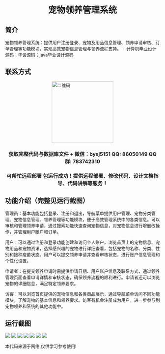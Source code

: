 <p><h1 align="center">宠物领养管理系统</h1></p>

## 简介
宠物领养管理系统：提供用户注册登录、宠物及用品信息管理、领养申请审核、订单管理等功能模块，实现高效宠物信息管理与领养流程支持。    --计算机毕业设计源码；毕设源码；java毕业设计源码


## 联系方式
<img src="https://bs-1329754181.cos.ap-shanghai.myqcloud.com/wx.jpg" alt="二维码" style="display: block; margin: 0 auto;" width="200px">
<p><h3 align="center">获取完整代码与数据库文件 + 微信：bysj5151 QQ: 86050149 QQ群: 783742310</h3></p>
<p><h3 align="center">可帮忙远程部署 包运行成功！提供远程部署、修改代码、设计文档指导、代码讲解等服务！</h3></p>

## 功能介绍（完整见运行截图）
管理员：基本功能包括登录、注册和退出，导航菜单提供用户管理、宠物分类管理、宠物信息管理、领养管理等功能模块，便于高效管理系统中的各类信息。可以审核和管理领养申请，通过搜索功能快速查询宠物信息，对宠物信息进行增删改操作，并管理用户账户和订单。

用户：可以通过注册和登录功能创建和访问个人账户，浏览首页上的宠物信息、宠物用品和宠物资讯，选择感兴趣的宠物进行详细查看，包括宠物的名称、分类、性别和接种疫苗状态。用户可以提交领养申请并查看审核状态，进行账户信息管理和个性化设置。

申请者：在提交领养申请时需提供申请日期、用户账户信息及联系方式，通过领养管理页面查看申请详情和审核状态，确保领养流程的顺利进行。申请者还可以浏览宠物的详细信息，满足特定领养要求。

访客：可以浏览首页提供的宠物信息和各类商品展示，通过导航菜单访问不同功能模块，了解宠物的基本信息和领养要求。访客有机会注册成为用户，进一步参与到宠物领养和系统的其他功能中。


## 运行截图
![](imgs/588112-20230629190710038-1496203767.png)
![](imgs/588112-20230629190719589-128980469.png)
![](imgs/588112-20230629190726807-1953135868.png)
![](imgs/588112-20230629190731562-2128885368.png)
![](imgs/588112-20230629190737069-601057791.png)
![](imgs/588112-20230629190742051-586940959.png)
![](imgs/588112-20230629190746060-1519311107.png)

<p>本代码来源于网络,仅供学习参考使用!</p>
